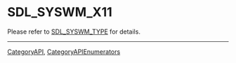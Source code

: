 # SDL_SYSWM_X11

Please refer to [SDL_SYSWM_TYPE](SDL_SYSWM_TYPE) for details.

----
[CategoryAPI](CategoryAPI), [CategoryAPIEnumerators](CategoryAPIEnumerators)

